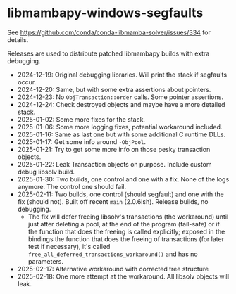 # libmambapy-windows-segfaults

See https://github.com/conda/conda-libmamba-solver/issues/334 for details.

Releases are used to distribute patched libmambapy builds with extra debugging.

- 2024-12-19: Original debugging libraries. Will print the stack if segfaults occur.
- 2024-12-20: Same, but with some extra assertions about pointers.
- 2024-12-23: No `ObjTransaction::order` calls. Some pointer assertions.
- 2024-12-24: Check destroyed objects and maybe have a more detailed stack.
- 2025-01-02: Some more fixes for the stack.
- 2025-01-06: Some more logging fixes, potential workaround included.
- 2025-01-16: Same as last one but with some additional C runtime DLLs.
- 2025-01-17: Get some info around `-ObjPool`.
- 2025-01-21: Try to get some more info on those pesky transaction objects.
- 2025-01-22: Leak Transaction objects on purpose. Include custom debug libsolv build.
- 2025-01-30: Two builds, one control and one with a fix. None of the logs anymore. The control one should fail.
- 2025-02-11: Two builds, one control (should segfault) and one with the fix (should not). Built off recent `main` (2.0.6ish). Release builds, no debugging.
  - The fix will defer freeing libsolv's transactions (the workaround) until just after deleting a pool, at the end of the program (fail-safe) or if the function that does the freeing is called explicitly; exposed in the bindings the function that does the freeing of transactions (for later test if necessary), it's called `free_all_deferred_transactions_workaround()` and has no parameters.
- 2025-02-17: Alternative workaround with corrected tree structure
- 2025-02-18: One more attempt at the workaround. All libsolv objects will leak.
